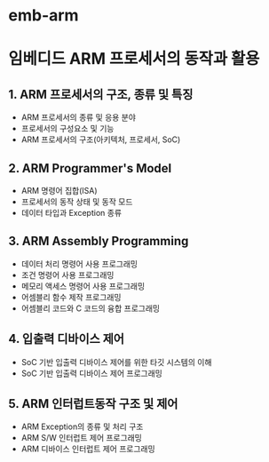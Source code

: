 # emb-arm
# 임베디드 ARM 프로세서의 동작과 활용
## 1. ARM 프로세서의 구조, 종류 및 특징
* ARM 프로세서의 종류 및 응용 분야
* 프로세서의 구성요소 및 기능
* ARM 프로세서의 구조(아키텍처, 프로세서, SoC)
## 2. ARM Programmer's Model
* ARM 명령어 집합(ISA)
* 프로세서의 동작 상태 및 동작 모드
* 데이터 타입과 Exception 종류
## 3. ARM Assembly Programming
* 데이터 처리 명령어 사용 프로그래밍
* 조건 명령어 사용 프로그래밍
* 메모리 액세스 명령어 사용 프로그래밍
* 어셈블리 함수 제작 프로그래밍
* 어셈블리 코드와 C 코드의 융합 프로그래밍
## 4. 입출력 디바이스 제어
* SoC 기반 입출력 디바이스 제어를 위한 타깃 시스템의 이해
* SoC 기반 입출력 디바이스 제어 프로그래밍
## 5. ARM 인터럽트동작 구조 및 제어
* ARM Exception의 종류 및 처리 구조
* ARM S/W 인터럽트 제어 프로그래밍
* ARM 디바이스 인터럽트 제어 프로그래밍
